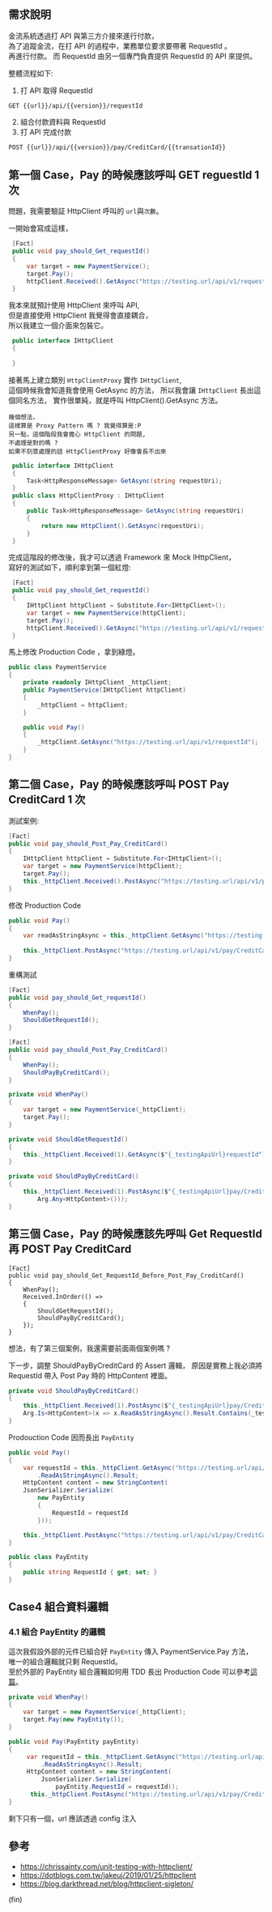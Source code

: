 ﻿#  

## 需求說明

金流系統透過打 API 與第三方介接來進行付款，  
為了追蹤金流，在打 API 的過程中，業務單位要求要帶著 RequestId 。  
再進行付款。 而 RequestId 由另一個專門負責提供 RequestId 的 API 來提供。

整體流程如下:

1. 打 API 取得 RequestId

```bash
GET {{url}}/api/{{version}}/requestId
```

2. 組合付款資料與 RequestId
3. 打 API 完成付款

```bash
POST {{url}}/api/{{version}}/pay/CreditCard/{{transationId}}
```

## 第一個 Case，Pay 的時候應該呼叫 GET reguestId 1次

問題，我需要驗証 HttpClient 呼叫的 `url`與`次數`。

一開始會寫成這樣，

```csharp
 [Fact]
 public void pay_should_Get_requestId()
 {     
     var target = new PaymentService();
     target.Pay();
     httpClient.Received().GetAsync("https://testing.url/api/v1/requestId");
 }
```

我本來就預計使用 HttpClient 來呼叫 API,  
但是直接使用 HttpClient 我覺得會直接耦合，  
所以我建立一個介面來包裝它。

```csharp
 public interface IHttpClient
 {
     
 }
```

接著馬上建立類別 `HttpClientProxy` 實作 `IHttpClient`,   
這個時候我會知道我會使用 GetAsync 的方法， 所以我會讓 `IHttpClient` 長出這個同名方法， 實作很單純，就是呼叫 HttpClient().GetAsync 方法。

```text
幾個想法，
這樣算是 Proxy Pattern 嗎 ? 我覺得算是:P
另一點，這個階段我會擔心 HttpClient 的問題,
不處理是對的嗎 ?
如果不刻意處理的話 HttpClientProxy 好像會長不出來 
```

```csharp
 public interface IHttpClient
 {
     Task<HttpResponseMessage> GetAsync(string requestUri);
 }
 public class HttpClientProxy : IHttpClient
 {
     public Task<HttpResponseMessage> GetAsync(string requestUri)
     {
         return new HttpClient().GetAsync(requestUri);
     }
 }
```

完成這階段的修改後，我才可以透過 Framework 來 Mock IHttpClient，  
寫好的測試如下，順利拿到第一個紅燈:

```csharp
 [Fact]
 public void pay_should_Get_requestId()
 {
     IHttpClient httpClient = Substitute.For<IHttpClient>();
     var target = new PaymentService(httpClient);
     target.Pay();
     httpClient.Received().GetAsync("https://testing.url/api/v1/requestId");
 }
```

馬上修改 Production Code ，拿到綠燈。

```csharp
public class PaymentService
{
    private readonly IHttpClient _httpClient;
    public PaymentService(IHttpClient httpClient)
    {
        _httpClient = httpClient;
    }

    public void Pay()
    {
        _httpClient.GetAsync("https://testing.url/api/v1/requestId");
    }
}
```

## 第二個 Case，Pay 的時候應該呼叫 POST Pay CreditCard 1 次

測試案例:

```csharp
[Fact]
public void pay_should_Post_Pay_CreditCard()
{
    IHttpClient httpClient = Substitute.For<IHttpClient>();
    var target = new PaymentService(httpClient);
    target.Pay();
    this._httpClient.Received().PostAsync("https://testing.url/api/v1/pay/CreditCard", Arg.Any<HttpContent>());
}
```

修改 Production Code

```csharp
public void Pay()
{
    var readAsStringAsync = this._httpClient.GetAsync("https://testing.url/api/v1/requestId");
                
    this._httpClient.PostAsync("https://testing.url/api/v1/pay/CreditCard", null);
}
```

重構測試

```csharp
[Fact]
public void pay_should_Get_requestId()
{
    WhenPay();
    ShouldGetRequestId();    
}

[Fact]
public void pay_should_Post_Pay_CreditCard()
{
    WhenPay();
    ShouldPayByCreditCard();
}

private void WhenPay()
{
    var target = new PaymentService(_httpClient);
    target.Pay();
}

private void ShouldGetRequestId()
{
    this._httpClient.Received(1).GetAsync($"{_testingApiUrl}requestId");
}

private void ShouldPayByCreditCard()
{
    this._httpClient.Received(1).PostAsync($"{_testingApiUrl}pay/CreditCard",
        Arg.Any<HttpContent>()));
}
```

## 第三個 Case，Pay 的時候應該先呼叫 Get RequestId 再 POST Pay CreditCard

```
[Fact]
public void pay_should_Get_RequestId_Before_Post_Pay_CreditCard()
{
    WhenPay();
    Received.InOrder(() =>
    {
        ShouldGetRequestId();
        ShouldPayByCreditCard();
    });
}
```

想法，有了第三個案例，我還需要前面兩個案例嗎 ?

下一步，調整 ShouldPayByCreditCard 的 Assert 邏輯， 原因是實務上我必須將 RequestId 帶入 Post Pay 時的 HttpContent 裡面。

```csharp
private void ShouldPayByCreditCard()
{
    this._httpClient.Received(1).PostAsync($"{_testingApiUrl}pay/CreditCard",
    Arg.Is<HttpContent>(x => x.ReadAsStringAsync().Result.Contains(_testRequestId)));
}
```

Prodouction Code 因而長出 `PayEntity`

```csharp
public void Pay()
{
    var requestId = this._httpClient.GetAsync("https://testing.url/api/v1/requestId").Result.Content
        .ReadAsStringAsync().Result;
    HttpContent content = new StringContent(
    JsonSerializer.Serialize(
        new PayEntity
        {
            RequestId = requestId
        }));

    this._httpClient.PostAsync("https://testing.url/api/v1/pay/CreditCard", content);
}

public class PayEntity
{
    public string RequestId { get; set; }
}
```

## Case4 組合資料邏輯

### 4.1 組合 PayEntity 的邏輯

這次我假設外部的元件已組合好 `PayEntity` 傳入 PaymentService.Pay 方法，  
唯一的組合邏輯就只剩 RequestId。  
至於外部的 PayEntity 組合邏輯如何用 TDD 長出 Production Code 可以參考[這篇](https://blog.marsen.me/2020/01/17/2020/tdd_with_parse_json/)。

```csharp
private void WhenPay()
{
    var target = new PaymentService(_httpClient);
    target.Pay(new PayEntity());
}

```

```csharp
public void Pay(PayEntity payEntity)
{
     var requestId = this._httpClient.GetAsync("https://testing.url/api/v1/requestId").Result.Content
         .ReadAsStringAsync().Result;
     HttpContent content = new StringContent(
         JsonSerializer.Serialize(
             payEntity.RequestId = requestId));
      this._httpClient.PostAsync("https://testing.url/api/v1/pay/CreditCard", content);
}
```

剩下只有一個，url 應該透過 config 注入

## 參考

- <https://chrissainty.com/unit-testing-with-httpclient/>
- <https://dotblogs.com.tw/jakeuj/2019/01/25/httpclient>
- <https://blog.darkthread.net/blog/httpclient-sigleton/>

(fin)
